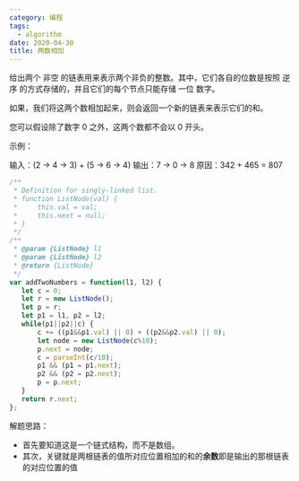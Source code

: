 ```yaml
---
category: 编程
tags:
  - algorithm
date: 2020-04-30
title: 两数相加
---
```



给出两个 非空 的链表用来表示两个非负的整数。其中，它们各自的位数是按照 逆序 的方式存储的，并且它们的每个节点只能存储 一位 数字。

如果，我们将这两个数相加起来，则会返回一个新的链表来表示它们的和。

您可以假设除了数字 0 之外，这两个数都不会以 0 开头。

示例：

输入：(2 -> 4 -> 3) + (5 -> 6 -> 4)
输出：7 -> 0 -> 8
原因：342 + 465 = 807

```js
/**
 * Definition for singly-linked list.
 * function ListNode(val) {
 *     this.val = val;
 *     this.next = null;
 * }
 */
/**
 * @param {ListNode} l1
 * @param {ListNode} l2
 * @return {ListNode}
 */
var addTwoNumbers = function(l1, l2) {
   let c = 0;
   let r = new ListNode();
   let p = r;
   let p1 = l1, p2 = l2;
   while(p1||p2||c) {
       c += ((p1&&p1.val) || 0) + ((p2&&p2.val) || 0);
       let node = new ListNode(c%10);
       p.next = node;
       c = parseInt(c/10);
       p1 && (p1 = p1.next);
       p2 && (p2 = p2.next);
       p = p.next;
   }
   return r.next;
};
```

解题思路：
* 首先要知道这是一个链式结构，而不是数组。
* 其次，关键就是两根链表的值所对应位置相加的和的**余数**即是输出的那根链表的对应位置的值